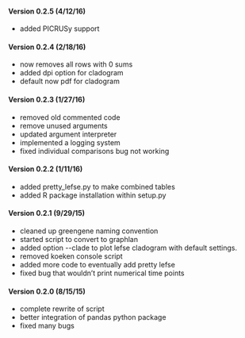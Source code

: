 #### Version 0.2.5 (4/12/16)
- added PICRUSy support

#### Version 0.2.4 (2/18/16)
- now removes all rows with 0 sums
- added dpi option for cladogram
- default now pdf for cladogram

#### Version 0.2.3 (1/27/16)
- removed old commented code
- remove unused arguments
- updated argument interpreter
- implemented a logging system
- fixed individual comparisons bug not working

#### Version 0.2.2 (1/11/16)
- added pretty_lefse.py to make combined tables
- added R package installation within setup.py

#### Version 0.2.1 (9/29/15)
- cleaned up greengene naming convention
- started script to convert to graphlan
- added option --clade to plot lefse cladogram with default settings.
- removed koeken console script
- added more code to eventually add pretty lefse
- fixed bug that wouldn’t print numerical time points

#### Version 0.2.0 (8/15/15)
- complete rewrite of script
- better integration of pandas python package
- fixed many bugs
